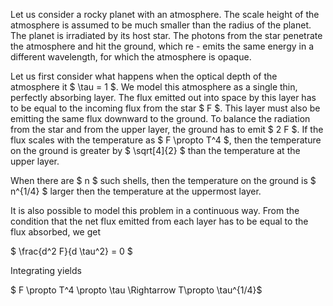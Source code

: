 Let us consider a rocky planet with an atmosphere. The scale height of the atmosphere is assumed to be much smaller than the radius of the planet. The planet is irradiated by its host star. The photons from the star penetrate the atmosphere and hit the ground, which re - emits the same energy in a different wavelength, for which the atmosphere is opaque.

Let us first consider what happens when the optical depth of the atmosphere it $ \tau = 1 $. We model this atmosphere as a single thin, perfectly absorbing layer. The flux emitted out into space by this layer has to be equal to the incoming flux from the star $ F $. This layer must also be emitting the same flux downward to the ground. To balance the radiation from the star and from the upper layer, the ground has to emit $ 2 F $. If the flux scales with the temperature as $ F \propto T^4 $, then the temperature on the ground is greater by $ \sqrt[4]{2} $ than the temperature at the upper layer.

When there are $ n $ such shells, then the temperature on the ground is $ n^{1/4} $ larger then the temperature at the uppermost layer.

It is also possible to model this problem in a continuous way.  From the condition that the net flux emitted from each layer has to be equal to the flux absorbed, we get

$ \frac{d^2 F}{d \tau^2} = 0 $

Integrating yields

$ F \propto T^4 \propto \tau \Rightarrow T\propto \tau^{1/4}$